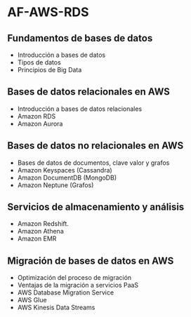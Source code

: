 # AF-AWS-RDS

## Fundamentos de bases de datos

- Introducción a bases de datos
- Tipos de datos
- Principios de Big Data

## Bases de datos relacionales en AWS

- Introducción a bases de datos relacionales
- Amazon RDS
- Amazon Aurora

## Bases de datos no relacionales en AWS

- Bases de datos de documentos, clave valor y grafos
- Amazon Keyspaces (Cassandra)
- Amazon DocumentDB (MongoDB)
- Amazon Neptune (Grafos)

## Servicios de almacenamiento y análisis

- Amazon Redshift. 
- Amazon Athena
- Amazon EMR

## Migración de bases de datos en AWS

- Optimización del proceso de migración
- Ventajas de la migración a servicios PaaS
- AWS Database Migration Service
- AWS Glue
- AWS Kinesis Data Streams
